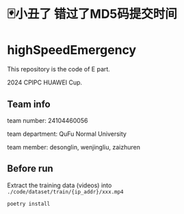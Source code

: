 # 🃏小丑了 错过了MD5码提交时间

# highSpeedEmergency

This repository is the code of E part.

2024 CPIPC HUAWEI Cup.

## Team info

team number: 24104460056

team department: QuFu Normal University

team member: desonglin, wenjingliu, zaizhuren

## Before run

Extract the training data (videos) into `./code/dataset/train/{ip_addr}/xxx.mp4`

```shell
poetry install
```